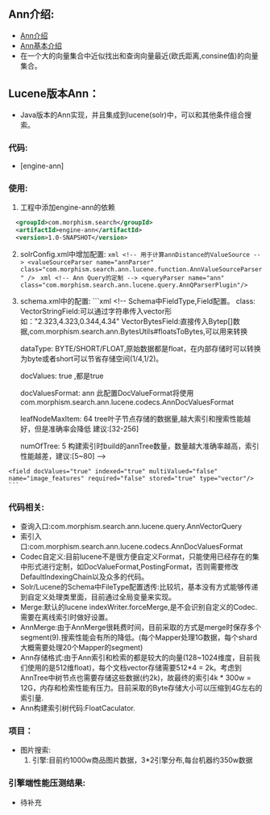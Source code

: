 ## Ann介绍:
  * [Ann介绍](https://github.com/spotify/annoy)
  * [Ann基本介绍](https://github.com/fangxukun/morphism/blob/master/engine-ann/ann-desc.md)
  * 在一个大的向量集合中近似找出和查询向量最近(欧氏距离,consine值)的向量集合。

## Lucene版本Ann：
  * Java版本的Ann实现，并且集成到lucene(solr)中，可以和其他条件组合搜索。

### 代码:
  * [engine-ann]

### 使用:
  1. 工程中添加engine-ann的依赖
  ```xml
    <groupId>com.morphism.search</groupId>
    <artifactId>engine-ann</artifactId>
    <version>1.0-SNAPSHOT</version>
  ```

  2. solrConfig.xml中增加配置:
    ```xml
    <!-- 用于计算annDistance的ValueSource -->
    <valueSourceParser name="annParser" class="com.morphism.search.ann.lucene.function.AnnValueSourceParser" />
    ```
    ```xml
    <!-- Ann Query的定制 -->
    <queryParser name="ann" class="com.morphism.search.ann.lucene.query.AnnQParserPlugin"/>
    ```
  3. schema.xml中的配置:
    ```xml
    <!--
      Schema中FieldType,Field配置。
      class:      VectorStringField:可以通过字符串传入vector形如："2.323,4.323,0.344,4.34"
                  VectorBytesField:直接传入Bytep[]数据,com.morphism.search.ann.BytesUtils#floatsToBytes,可以用来转换

      dataType:   BYTE/SHORT/FLOAT,原始数据都是float，在内部存储时可以转换为byte或者short可以节省存储空间(1/4,1/2)。

      docValues:  true ,都是true

      docValuesFormat:  ann 此配置DocValueFormat将使用com.morphism.search.ann.lucene.codecs.AnnDocValuesFormat

      leafNodeMaxItem:  64 tree叶子节点存储的数据量,越大索引和搜索性能越好，但是准确率会降低 建议:[32-256]

      numOfTree:        5 构建索引时build的annTree数量，数量越大准确率越高，索引性能越差，建议:[5~80]
    -->
    <fieldType class="com.morphism.search.ann.solr.schema.VectorStringField" dataType="BYTE"  docValues="true" docValuesFormat="ann" leafNodeMaxItem="64" name="vector" numOfTree="5"/>

    <field docValues="true" indexed="true" multiValued="false" name="image_features" required="false" stored="true" type="vector"/>
    ```

### 代码相关:
  * 查询入口:com.morphism.search.ann.lucene.query.AnnVectorQuery
  * 索引入口:com.morphism.search.ann.lucene.codecs.AnnDocValuesFormat
  * Codec自定义:目前lucene不是很方便自定义Format，只能使用已经存在的集中形式进行定制，如DocValueFormat,PostingFormat，否则需要修改DefaultIndexingChain以及众多的代码。
  * Solr/Lucene的Schema中FileType配置透传:比较坑，基本没有方式能够传递到自定义处理类里面，目前通过全局变量来实现。
  * Merge:默认的lucene indexWriter.forceMerge,是不会识别自定义的Codec.需要在离线索引时做好设置。
  * AnnMerge:由于AnnMerge很耗费时间，目前采取的方式是merge时保存多个segment(9).搜索性能会有所的降低。(每个Mapper处理1G数据，每个shard大概需要处理20个Mapper的segment)
  * Ann存储格式:由于Ann索引和检索的都是较大的向量(128~1024维度，目前我们使用的是512维float)，每个文档vector存储需要512*4 = 2k。考虑到AnnTree中树节点也需要存储这些数据(约2k)，故最终的索引4k * 300w = 12G，内存和检索性能有压力。目前采取的Byte存储大小可以压缩到4G左右的索引量.
  * Ann构建索引树代码:FloatCaculator.
  
    

### 项目：
  * 图片搜索:
    1. 引擎:目前约1000w商品图片数据，3*2引擎分布,每台机器约350w数据


### 引擎端性能压测结果:
  * 待补充

